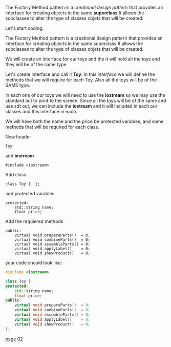 The Factory Method pattern is a *creational design pattern* that provides an interface for creating objects in the same **superclass**
It allows the subclasses to alter the type of classes objets that will be created.

Let's start coding:

The Factory Method pattern is a creational design pattern that provides an interface for creating objects in the same superclass It allows the subclasses to alter the type of classes objets that will be created.

We will create an interface for our toys and the it will hold all the toys and they will be of the same type.

Let's create interface and call it **Toy**. In this *interface* we will define the methods that we will require for each Toy. Also all the toys will be of the SAME type.

In each one of our toys we will need to use the **iostream** so we may use the standard out to print to the screen. Since all the toys will be of the same and use sdt out, 
we can include the **iostream** and it will included in each our classes and this interface in each.

We will have both the name and the price be protected varables, and some methods that will be required for each class.

New header 
```
Toy
```

add **iostream**

```
#include <iostream>
```

Add class

```
class Toy {  };
```

add protected varables

```
protected:
    std::string name;
    float price;
```

Add the requiered methods

```
public:
    virtual void prepareParts()  = 0;
    virtual void combineParts()  = 0;
    virtual void assembleParts() = 0;
    virtual void applyLabel()    = 0;
    virtual void showProduct()   = 0;
```    

your code should look like:

```cpp
#include <iostream>

class Toy {
protected:
    std::string name;
    float price;
public:
    virtual void prepareParts()  = 0;
    virtual void combineParts()  = 0;
    virtual void assembleParts() = 0;
    virtual void applyLabel()    = 0;
    virtual void showProduct()   = 0;
};
```

[page 02](./page02.md)





